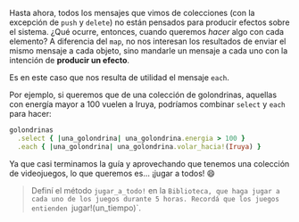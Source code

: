 Hasta ahora, todos los mensajes que vimos de colecciones (con la excepción de `push` y `delete`) no están pensados para producir efectos sobre el sistema. ¿Qué ocurre, entonces, cuando queremos *hacer* algo con cada elemento? A diferencia del `map`, no nos interesan los resultados de enviar el mismo mensaje a cada objeto, sino mandarle un mensaje a cada uno con la intención de **producir un efecto**.

Es en este caso que nos resulta de utilidad el mensaje `each`.

Por ejemplo, si queremos que de una colección de golondrinas, aquellas con energía mayor a 100 vuelen a Iruya, podríamos combinar `select` y `each` para hacer:

```ruby
golondrinas
  .select { |una_golondrina| una_golondrina.energia > 100 }
  .each { |una_golondrina| una_golondrina.volar_hacia!(Iruya) }
```

Ya que casi terminamos la guía y aprovechando que tenemos una colección de videojuegos, lo que queremos es... ¡jugar a todos! :smile:

> Definí el método `jugar_a_todo!` en la `Biblioteca, que haga jugar a cada uno de los juegos durante 5 horas. Recordá que los juegos entienden `jugar!(un_tiempo)`.
